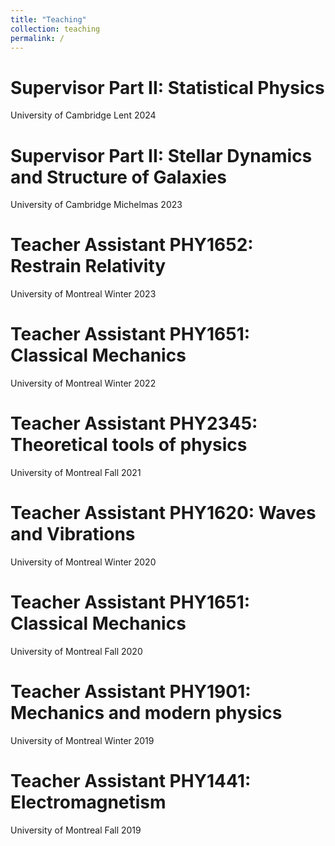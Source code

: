 ```yaml
---
title: "Teaching"
collection: teaching
permalink: /
---
```


Supervisor
Part II: Statistical Physics
======
University of Cambridge
Lent 2024

Supervisor
Part II: Stellar Dynamics and Structure of Galaxies
======
University of Cambridge
Michelmas 2023

Teacher Assistant
PHY1652: Restrain Relativity
======
University of Montreal
Winter 2023

Teacher Assistant
PHY1651: Classical Mechanics
======
University of Montreal
Winter 2022

Teacher Assistant
PHY2345: Theoretical tools of physics
======
University of Montreal
Fall 2021

Teacher Assistant
PHY1620: Waves and Vibrations
======
University of Montreal
Winter 2020

Teacher Assistant
PHY1651: Classical Mechanics
======
University of Montreal
Fall 2020

Teacher Assistant
PHY1901: Mechanics and modern physics
======
University of Montreal
Winter 2019

Teacher Assistant
PHY1441: Electromagnetism
======
University of Montreal
Fall 2019
